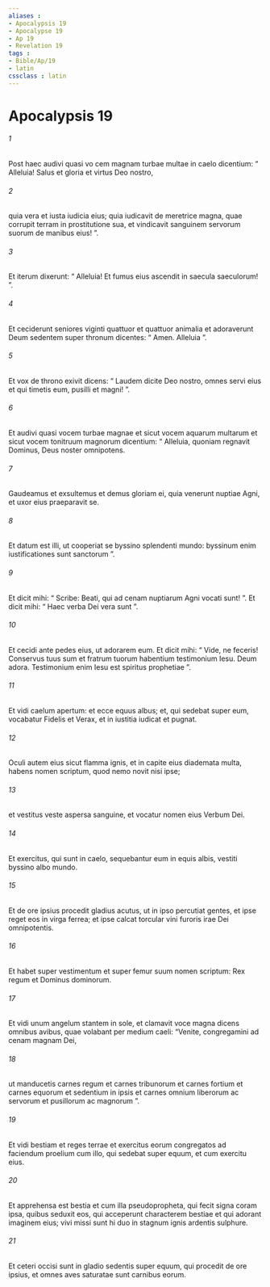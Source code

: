```yaml
---
aliases : 
- Apocalypsis 19
- Apocalypse 19
- Ap 19
- Revelation 19
tags : 
- Bible/Ap/19
- latin
cssclass : latin
---
```


# Apocalypsis 19

###### 1
Post haec audivi quasi vo cem magnam turbae multae in caelo dicentium: “ Alleluia! Salus et gloria et virtus Deo nostro, 
###### 2
quia vera et iusta iudicia eius; quia iudicavit de meretrice magna, quae corrupit terram in prostitutione sua, et vindicavit sanguinem servorum suorum de manibus eius! ”.
###### 3
Et iterum dixerunt: “ Alleluia! Et fumus eius ascendit in saecula saeculorum! ”.
###### 4
Et ceciderunt seniores viginti quattuor et quattuor animalia et adoraverunt Deum sedentem super thronum dicentes: “ Amen. Alleluia ”.
###### 5
Et vox de throno exivit dicens: “ Laudem dicite Deo nostro, omnes servi eius et qui timetis eum, pusilli et magni! ”.
###### 6
Et audivi quasi vocem turbae magnae et sicut vocem aquarum multarum et sicut vocem tonitruum magnorum dicentium: “ Alleluia, quoniam regnavit Dominus, Deus noster omnipotens.
###### 7
Gaudeamus et exsultemus et demus gloriam ei, quia venerunt nuptiae Agni, et uxor eius praeparavit se.
###### 8
Et datum est illi, ut cooperiat se byssino splendenti mundo: byssinum enim iustificationes sunt sanctorum ”.
###### 9
Et dicit mihi: “ Scribe: Beati, qui ad cenam nuptiarum Agni vocati sunt! ”. Et dicit mihi: “ Haec verba Dei vera sunt ”. 
###### 10
Et cecidi ante pedes eius, ut adorarem eum. Et dicit mihi: “ Vide, ne feceris! Conservus tuus sum et fratrum tuorum habentium testimonium Iesu. Deum adora. Testimonium enim Iesu est spiritus prophetiae ”.
###### 11
Et vidi caelum apertum: et ecce equus albus; et, qui sedebat super eum, vocabatur Fidelis et Verax, et in iustitia iudicat et pugnat.
###### 12
Oculi autem eius sicut flamma ignis, et in capite eius diademata multa, habens nomen scriptum, quod nemo novit nisi ipse; 
###### 13
et vestitus veste aspersa sanguine, et vocatur nomen eius Verbum Dei. 
###### 14
Et exercitus, qui sunt in caelo, sequebantur eum in equis albis, vestiti byssino albo mundo. 
###### 15
Et de ore ipsius procedit gladius acutus, ut in ipso percutiat gentes, et ipse reget eos in virga ferrea; et ipse calcat torcular vini furoris irae Dei omnipotentis. 
###### 16
Et habet super vestimentum et super femur suum nomen scriptum: Rex regum et Dominus dominorum.
###### 17
Et vidi unum angelum stantem in sole, et clamavit voce magna dicens omnibus avibus, quae volabant per medium caeli: “Venite, congregamini ad cenam magnam Dei, 
###### 18
ut manducetis carnes regum et carnes tribunorum et carnes fortium et carnes equorum et sedentium in ipsis et carnes omnium liberorum ac servorum et pusillorum ac magnorum ”.
###### 19
Et vidi bestiam et reges terrae et exercitus eorum congregatos ad faciendum proelium cum illo, qui sedebat super equum, et cum exercitu eius. 
###### 20
Et apprehensa est bestia et cum illa pseudopropheta, qui fecit signa coram ipsa, quibus seduxit eos, qui acceperunt characterem bestiae et qui adorant imaginem eius; vivi missi sunt hi duo in stagnum ignis ardentis sulphure. 
###### 21
Et ceteri occisi sunt in gladio sedentis super equum, qui procedit de ore ipsius, et omnes aves saturatae sunt carnibus eorum.
